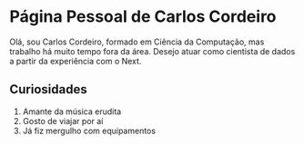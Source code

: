 # Página Pessoal de Carlos Cordeiro

Olá, sou Carlos Cordeiro, formado em Ciência da Computação, mas trabalho há
muito tempo fora da área. Desejo atuar como cientista de dados a partir da 
experiência com o Next.

## Curiosidades

1. Amante da música erudita
2. Gosto de viajar por aí
3. Já fiz mergulho com equipamentos
